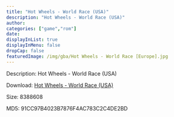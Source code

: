 ```yaml
---
title: "Hot Wheels - World Race (USA)"
description: "Hot Wheels - World Race (USA)"
author: 
categories: ["game","rom"]
date: 
displayInList: true
displayInMenu: false
dropCap: false
featuredImage: /img/gba/Hot Wheels - World Race [Europe].jpg
---
```


Description: Hot Wheels - World Race (USA)

Download: <a style="text-decoration:underline;" href="https://mega.nz/#!rXRG3KjQ!rvE9RHqDAUOsLv6gIGa4OAnSy35f3ucft8xs1h4HHDI" target = "_blank" rel = "nofollow" > Hot Wheels - World Race (USA)</a>

Size: 8388608

MD5: 91CC97B4023B7876F4AC783C2C4DE2BD

